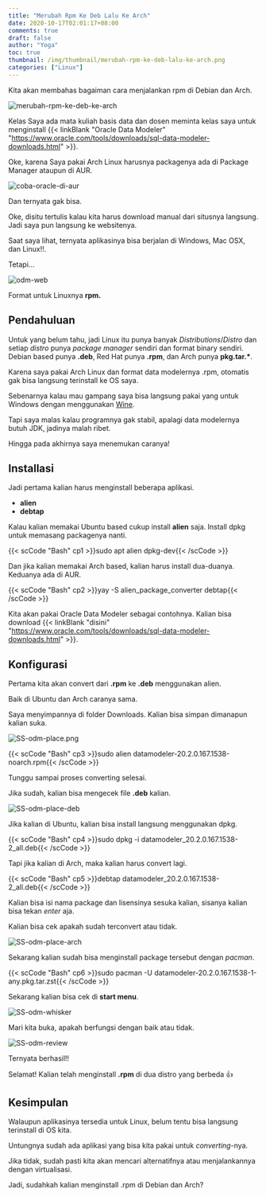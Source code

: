 ```yaml
---
title: "Merubah Rpm Ke Deb Lalu Ke Arch"
date: 2020-10-17T02:01:17+08:00
comments: true
draft: false
author: "Yoga"
toc: true
thumbnail: /img/thumbnail/merubah-rpm-ke-deb-lalu-ke-arch.png
categories: ["Linux"]
---
```


Kita akan membahas bagaiman cara menjalankan rpm di Debian dan Arch.
<!--more-->

![merubah-rpm-ke-deb-ke-arch](/img/thumbnail/merubah-rpm-ke-deb-lalu-ke-arch.png)

Kelas Saya ada mata kuliah basis data dan dosen meminta kelas saya untuk menginstall {{< linkBlank "Oracle Data Modeler" "https://www.oracle.com/tools/downloads/sql-data-modeler-downloads.html" >}}.

Oke, karena Saya pakai Arch Linux harusnya packagenya ada di Package Manager ataupun di AUR.

![coba-oracle-di-aur](/img/SS-odm-aur.png)

Dan ternyata gak bisa.

Oke, disitu tertulis kalau kita harus download manual dari situsnya langsung. Jadi saya pun langsung ke websitenya.

Saat saya lihat, ternyata aplikasinya bisa berjalan di Windows, Mac OSX, dan Linux!!.

Tetapi...

![odm-web](/img/SS-odm-website.png)

Format untuk Linuxnya **rpm.**

## Pendahuluan

Untuk yang belum tahu, jadi Linux itu punya banyak _Distributions_/_Distro_ dan setiap _distro_ punya _package manager_ sendiri dan format binary sendiri. Debian based punya  **.deb**, Red Hat punya **.rpm**, dan Arch punya **pkg.tar.\***.

Karena saya pakai Arch Linux dan format data modelernya .rpm, otomatis gak bisa langsung terinstall ke OS saya.

Sebenarnya kalau mau gampang saya bisa langsung pakai yang untuk Windows dengan menggunakan [Wine](/wine-bukan-emulator).

Tapi saya malas kalau programnya gak stabil, apalagi data modelernya butuh JDK, jadinya malah ribet.

Hingga pada akhirnya saya menemukan caranya!

## Installasi

Jadi pertama kalian harus menginstall beberapa aplikasi.

+ **alien**
+ **debtap**

Kalau kalian memakai Ubuntu based cukup install **alien** saja. Install dpkg untuk memasang packagenya nanti.

{{< scCode "Bash" cp1 >}}sudo apt alien dpkg-dev{{< /scCode >}}

Dan jika kalian memakai Arch based, kalian harus install dua-duanya. Keduanya ada di AUR.

{{< scCode "Bash" cp2 >}}yay -S alien_package_converter debtap{{< /scCode >}}

Kita akan pakai Oracle Data Modeler sebagai contohnya. Kalian bisa download {{< linkBlank "disini" "https://www.oracle.com/tools/downloads/sql-data-modeler-downloads.html" >}}.

## Konfigurasi

Pertama kita akan convert dari **.rpm** ke **.deb** menggunakan alien.

Baik di Ubuntu dan Arch caranya sama.

Saya menyimpannya di folder Downloads. Kalian bisa simpan dimanapun kalian suka.

![SS-odm-place.png](/img/SS-odm-place.png)

{{< scCode "Bash" cp3 >}}sudo alien datamodeler-20.2.0.167.1538-noarch.rpm{{< /scCode >}}

Tunggu sampai proses converting selesai.

Jika sudah, kalian bisa mengecek file **.deb** kalian.

![SS-odm-place-deb](/img/SS-odm-place-deb.png)

Jika kalian di Ubuntu, kalian bisa install langsung menggunakan dpkg.

{{< scCode "Bash" cp4 >}}sudo dpkg -i datamodeler_20.2.0.167.1538-2_all.deb{{< /scCode >}}

Tapi jika kalian di Arch, maka kalian harus convert lagi.

{{< scCode "Bash" cp5 >}}debtap datamodeler_20.2.0.167.1538-2_all.deb{{< /scCode >}}

Kalian bisa isi nama package dan lisensinya sesuka kalian, sisanya kalian bisa tekan _enter_ aja.

Kalian bisa cek apakah sudah terconvert atau tidak.

![SS-odm-place-arch](/img/SS-odm-place-arch.png)

Sekarang kalian sudah bisa menginstall package tersebut dengan _pacman_.

{{< scCode "Bash" cp6 >}}sudo pacman -U datamodeler-20.2.0.167.1538-1-any.pkg.tar.zst{{< /scCode >}}

Sekarang kalian bisa cek di **start menu**.

![SS-odm-whisker](/img/SS-odm-whisker.png)

Mari kita buka, apakah berfungsi dengan baik atau tidak.

![SS-odm-review](/img/SS-odm-review.png)

Ternyata berhasil!!

Selamat! Kalian telah menginstall **.rpm** di dua distro yang berbeda :+1:

## Kesimpulan

Walaupun aplikasinya tersedia untuk Linux, belum tentu bisa langsung terinstall di OS kita.

Untungnya sudah ada aplikasi yang bisa kita pakai untuk _converting_-nya.

Jika tidak, sudah pasti kita akan mencari alternatifnya atau menjalankannya dengan virtualisasi.

Jadi, sudahkah kalian menginstall .rpm di Debian dan Arch?

